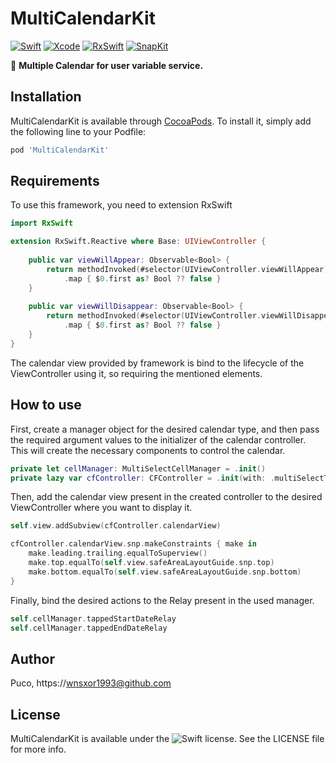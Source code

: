 # MultiCalendarKit

[![Swift](https://img.shields.io/badge/swift-v5.8-orange?logo=swift)](https://developer.apple.com/kr/swift/)
[![Xcode](https://img.shields.io/badge/xcode-v14.3-blue?logo=xcode)](https://developer.apple.com/kr/xcode/)
[![RxSwift](https://img.shields.io/badge/RxSwift-6.5.0-red)]()
[![SnapKit](https://img.shields.io/badge/SnapKit-5.6.0-red)]()

📅 **Multiple Calendar for user variable service.**


## Installation

MultiCalendarKit is available through [CocoaPods](https://cocoapods.org). To install
it, simply add the following line to your Podfile:

```ruby
pod 'MultiCalendarKit'
```

## Requirements
To use this framework, you need to extension RxSwift

```swift
import RxSwift

extension RxSwift.Reactive where Base: UIViewController {
    
    public var viewWillAppear: Observable<Bool> {
        return methodInvoked(#selector(UIViewController.viewWillAppear))
            .map { $0.first as? Bool ?? false }
    }
    
    public var viewWillDisappear: Observable<Bool> {
        return methodInvoked(#selector(UIViewController.viewWillDisappear))
            .map { $0.first as? Bool ?? false }
    }
}
```

The calendar view provided by framework is bind to the lifecycle of the ViewController using it, so requiring the mentioned elements.

## How to use

First, create a manager object for the desired calendar type, and then pass the required argument values to the initializer of the calendar controller. 
This will create the necessary components to control the calendar.

```swift
private let cellManager: MultiSelectCellManager = .init()
private lazy var cfController: CFController = .init(with: .multiSelectType(self.cellManager), viewWillAppear: self.rx.viewWillAppear.asDriver(onErrorJustReturn: false), viewWillDisappear: self.rx.viewWillDisappear.asDriver(onErrorJustReturn: false))
```


Then, add the calendar view present in the created controller to the desired ViewController where you want to display it.

```swift
self.view.addSubview(cfController.calendarView)

cfController.calendarView.snp.makeConstraints { make in
    make.leading.trailing.equalToSuperview()
    make.top.equalTo(self.view.safeAreaLayoutGuide.snp.top)
    make.bottom.equalTo(self.view.safeAreaLayoutGuide.snp.bottom)
}
```

Finally, bind the desired actions to the Relay present in the used manager.

```swift
self.cellManager.tappedStartDateRelay
self.cellManager.tappedEndDateRelay
```


## Author

Puco, https://wnsxor1993@github.com

## License

MultiCalendarKit is available under the ![Swift](https://img.shields.io/badge/MIT-red?logo=MIT) license. See the LICENSE file for more info.
